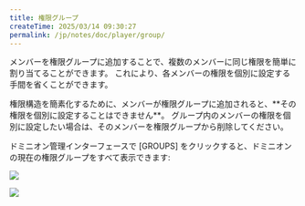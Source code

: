 ```yaml
---
title: 権限グループ
createTime: 2025/03/14 09:30:27
permalink: /jp/notes/doc/player/group/
---
```


メンバーを権限グループに追加することで、複数のメンバーに同じ権限を簡単に割り当てることができます。
これにより、各メンバーの権限を個別に設定する手間を省くことができます。

権限構造を簡素化するために、メンバーが権限グループに追加されると、\*\*その権限を個別に設定することはできません\*\*。
グループ内のメンバーの権限を個別に設定したい場合は、そのメンバーを権限グループから削除してください。

ドミニオン管理インターフェースで [GROUPS] をクリックすると、ドミニオンの現在の権限グループをすべて表示できます:

![](/player/group/1.png)

![](/player/group/2.png)